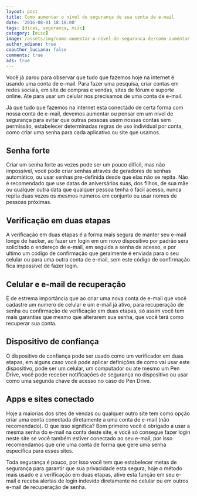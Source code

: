 ```yaml
---
layout: post
title: Como aumentar o nível de segurança de sua conta de e-mail
date: '2016-08-01 18:18:00'
tags: [dicas, segurança, misc]
category: [misc]
image: /assets/img/como-aumentar-o-nivel-de-seguranca-de/como-aumentar-o-nivel-de-seguranca-de.jpg
author_ediano: true
coauthor_luciana: false
comments: true
ads: true
---
```


Você já parou para observar que tudo que fazemos hoje na internet é usando uma conta de e-mail. Para fazer uma pesquisa, criar contas em redes sociais, em site de compras e vendas, sites de fórum e suporte online. Ate para usar um celular nos precisamos de uma conta de e-mail.

Já que tudo que fazemos na internet esta conectado de certa forma com nossa conta de e-mail, devemos aumentar ou pensar em um nível de segurança para evitar que outras pessoas usem nossas contas sem permissão, estabelecer determinadas regras de uso individual por conta, como criar uma senha para cada aplicativo ou site que usamos.

## Senha forte
Criar um senha forte as vezes pode ser um pouco difícil, mas não impossível, você pode criar senhas através de geradores de senhas automático, ou usar senhas pre-definida desde que elas não se repita. Não é recomendado que use datas de aniversários suas, dos filhos, de sua mãe ou qualquer outra data que qualquer pessoa tenha o fácil acesso, nunca repita duas vezes os mesmos números em conjunto ou usar nomes de pessoas próximas.

## Verificação em duas etapas
A verificação em duas etapas é a forma mais segura de manter seu e-mail longe de hacker, ao fazer um login em um novo dispositivo por padrão sera solicitado o endereço de e-mail, em seguida a senha de acesso, e por ultimo um código de confirmação que geralmente é enviada para o seu celular ou para uma outra conta de e-mail, sem este código de confirmação fica impossível de fazer login.

## Celular e e-mail de recuperação
É de estrema importância que ao criar uma nova conta de e-mail que você cadastre um numero de celular e um e-mail já ativo, para recuperação de senha ou confirmação de verificação em duas etapas, só assim você tem mais garantias que mesmo que alterarem sua senha, que você terá como recuperar sua conta.

## Dispositivo de confiança
O dispositivo de confiança pode ser usado como um verificador em duas etapas, em alguns caso você pode aplicar definições de como vai usar este dispositivo, pode ser um celular, um computador ou ate mesmo um Pen Drive, você pode receber notificações de segurança no dispositivo ou usar como uma segunda chave de acesso no caso do Pen Drive.

## Apps e sites conectado
Hoje a maiorias dos sites de vendas ou qualquer outro site tem como opção criar uma conta conectada diretamente a uma conta de e-mail (não recomendado). O que isso significa? Bom primeiro você é obrigado a usar a mesma senha do e-mail na conta deste site, e você só consegue fazer login neste site se você também estiver conectado ao seu e-mail, por isso recomendamos que crie uma conta de forma que gere uma senha especifica para esses sites.

Toda segurança é pouco, por isso você tem que estabelecer metas de segurança para garantir que sua privacidade esta segura, hoje o método mais usado e a verificação em duas etapas, ative esta função em seu e-mail e receba alertas de login indevido diretamente no celular ou em outros e-mail de recuperação de senha.
